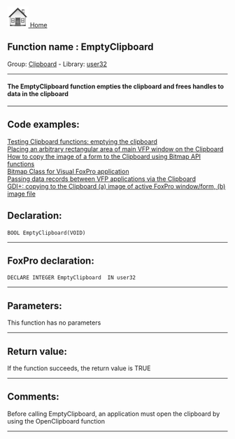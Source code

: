 [<img src="../../images/home.png"> Home ](https://github.com/VFPX/Win32API)  

## Function name : EmptyClipboard
Group: [Clipboard](../../functions_group.md#Clipboard)  -  Library: [user32](../../Libraries.md#user32)  
***  


#### The EmptyClipboard function empties the clipboard and frees handles to data in the clipboard
***  


## Code examples:
[Testing Clipboard functions: emptying the clipboard](../../samples/sample_028.md)  
[Placing an arbitrary rectangular area of main VFP window on the Clipboard](../../samples/sample_081.md)  
[How to copy the image of a form to the Clipboard using Bitmap API functions](../../samples/sample_091.md)  
[Bitmap Class for Visual FoxPro application](../../samples/sample_295.md)  
[Passing data records between VFP applications via the Clipboard](../../samples/sample_346.md)  
[GDI+: copying to the Clipboard (a) image of active FoxPro window/form, (b) image file](../../samples/sample_457.md)  

## Declaration:
```foxpro  
BOOL EmptyClipboard(VOID)  
```  
***  


## FoxPro declaration:
```foxpro  
DECLARE INTEGER EmptyClipboard  IN user32  
```  
***  


## Parameters:
This function has no parameters  
***  


## Return value:
If the function succeeds, the return value is TRUE  
***  


## Comments:
Before calling EmptyClipboard, an application must open the clipboard by using the OpenClipboard function  
  
***  

